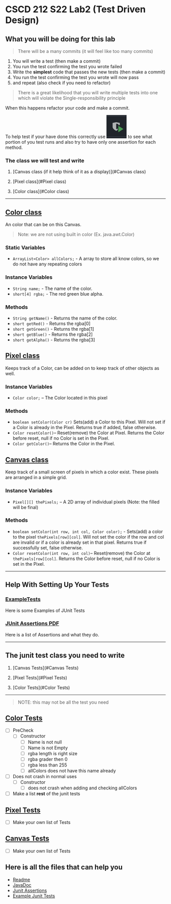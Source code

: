 # CSCD 212 S22 Lab2 (Test Driven Design)

## What you will be doing for this lab

> There will be a many commits (it will feel like too many commits)

1. You will write a test (then make a commit)
2. You run the test confirming the test you wrote failed 
3. Write the **simplest** code that passes the new tests (then make a commit)
4. You run the test confirming the test you wrote will now pass
5. and repeat (also check if you need to refactor)

> There is a great likelihood that you will write multiple tests into one which will violate the Single-responsibility principle

When this happens refactor your code and make a commit.

To help test if your have done this correctly use ![img.png](img.png) to see what portion of you test runs and also try to have only one assertion for each method.

### The class we will test and write
1. [Canvas class (if it help think of it as a display)](#Canvas class)

2. [Pixel class](#Pixel class)

3. [Color class](#Color class)
    
---

## [Color class](src/cscd212classes/lab2/Color.java)
An color that can be on this Canvas.

> Note: we are not using built in color (Ex. java.awt.Color)

### Static Variables

- `ArrayList<Color> allColors;` - A array to store all know colors, so we do not have any repeating colors

### Instance Variables
- `String name;` - The name of the color.
- `short[4] rgba;` - The red green blue alpha.
### Methods
- `String getName()` - Returns the name of the color.
- `short getRed()` - Returns the rgba[0]
- `short getGreen()` - Returns the rgba[1]
- `short getBlue()` - Returns the rgba[2]
- `short getAlpha()` - Returns the rgba[3]

## [Pixel class](src/cscd212classes/lab2/Pixel.java)
Keeps track of a Color, can be added on to keep track of other objects as well.
### Instance Variables
- `Color color;` – The Color located in this pixel
### Methods
- `boolean setColor(Color cr)` Sets(add) a Color to this Pixel. Will not set if a Color is already in the Pixel. Returns true if added, false otherwise.
- `Color resetColor()`– Reset(remove) the Color at Pixel. Returns the Color before reset, null if no Color is set in the Pixel.
- `Color getColor()`– Returns the Color in the Pixel.

## [Canvas class](src/cscd212classes/lab2/Canvas.java)
Keep track of a small screen of pixels in which a color exist.
These pixels are arranged in a simple grid.
### Instance Variables
- `Pixel[][] thePixels;` – A 2D array of individual pixels (Note: the filled will be final)
### Methods
- `boolean setColor(int row, int col, Color color);` - Sets(add) a color to the pixel `thePixels[row][col]`. Will not set the color if the row and col are invalid or if a color is already set in that pixel. Returns true if successfully set, false otherwise.
- `Color resetColor(int row, int col)`– Reset(remove) the Color at `thePixels[row][col]`. Returns the Color before reset, null if no Color is set in the Pixel.

---

## Help With Setting Up Your Tests

### [ExampleTests](tests/cscd212examples/lab2/ExampleTests.java)

Here is some Examples of JUnit Tests

### [JUnit Assertions PDF](JUnit-Assertions.pdf)

Here is a list of Assertions and what they do.

---

## The junit test class you need to write
1. [Canvas Tests](#Canvas Tests)

2. [Pixel Tests](#Pixel Tests)

3. [Color Tests](#Color Tests)

---

> NOTE: this may not be all the test you need

## [Color Tests](tests/cscd212classes/lab2/ColorTest.java)
- [ ] PreCheck
  - [ ] Constructor
    - [ ] Name is not null
    - [ ] Name is not Empty
    - [ ] rgba length is right size
    - [ ] rgba grader then 0
    - [ ] rgba less than 255
    - [ ] allColors does not have this name already
- [ ] Does not crash in normal uses
  - [ ] Constructor
    - [ ] does not crash when adding and checking allColors
- [ ] Make a list **rest** of the junit tests

## [Pixel Tests](tests/cscd212classes/lab2/PixelTest.java)
- [ ] Make your own list of Tests

## [Canvas Tests](tests/cscd212classes/lab2/CanvasTest.java)
- [ ] Make your own list of Tests


## Here is all the files that can help you
 - [Readme](README.md)
 - [JavaDoc](docs/index.html)
 - [Junit Assertions](JUnit-Assertions.pdf)
 - [Example Junit Tests](tests/cscd212examples/lab2/ExampleTests.java)
